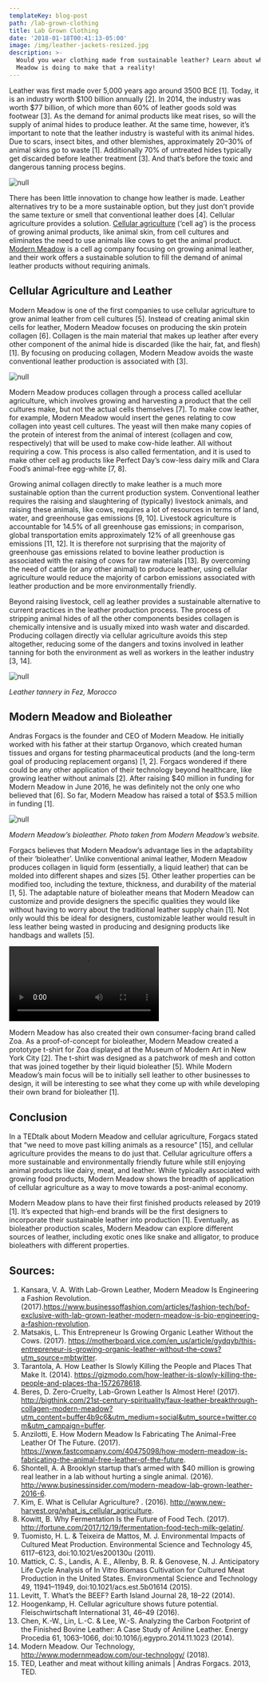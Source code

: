 ```yaml
---
templateKey: blog-post
path: /lab-grown-clothing
title: Lab Grown Clothing
date: '2018-01-18T00:41:13-05:00'
image: /img/leather-jackets-resized.jpg
description: >-
  Would you wear clothing made from sustainable leather? Learn about what Modern
  Meadow is doing to make that a reality!
---
```

Leather was first made over 5,000 years ago around 3500 BCE \[1]. Today, it is an industry worth $100 billion annually \[2]. In 2014, the industry was worth $77 billion, of which more than 60% of leather goods sold was footwear \[3]. As the demand for animal products like meat rises, so will the supply of animal hides to produce leather. At the same time, however, it’s important to note that the leather industry is wasteful with its animal hides. Due to scars, insect bites, and other blemishes, approximately 20–30% of animal skins go to waste \[1]. Additionally 70% of untreated hides typically get discarded before leather treatment \[3]. And that’s before the toxic and dangerous tanning process begins.

![null](/img/leather-jackets-resized.jpg)

There has been little innovation to change how leather is made. Leather alternatives try to be a more sustainable option, but they just don’t provide the same texture or smell that conventional leather does \[4]. Cellular agriculture provides a solution. [Cellular agriculture](//www.cell.ag/cellular-agriculture-future-of-food/) (‘cell ag’) is the process of growing animal products, like animal skin, from cell cultures and eliminates the need to use animals like cows to get the animal product. [Modern Meadow](//www.modernmeadow.com) is a cell ag company focusing on growing animal leather, and their work offers a sustainable solution to fill the demand of animal leather products without requiring animals.

## Cellular Agriculture and Leather

Modern Meadow is one of the first companies to use cellular agriculture to grow animal leather from cell cultures \[5]. Instead of creating animal skin cells for leather, Modern Meadow focuses on producing the skin protein collagen \[6]. Collagen is the main material that makes up leather after every other component of the animal hide is discarded (like the hair, fat, and flesh) \[1]. By focusing on producing collagen, Modern Meadow avoids the waste conventional leather production is associated with \[3].

![null](/img/leather-hides.jpg)

Modern Meadow produces collagen through a process called acellular agriculture, which involves growing and harvesting a product that the cell cultures make, but not the actual cells themselves \[7]. To make cow leather, for example, Modern Meadow would insert the genes relating to cow collagen into yeast cell cultures. The yeast will then make many copies of the protein of interest from the animal of interest (collagen and cow, respectively) that will be used to make cow-hide leather. All without requiring a cow. This process is also called fermentation, and it is used to make other cell ag products like Perfect Day’s cow-less dairy milk and Clara Food’s animal-free egg-white \[7, 8].

Growing animal collagen directly to make leather is a much more sustainable option than the current production system. Conventional leather requires the raising and slaughtering of (typically) livestock animals, and raising these animals, like cows, requires a lot of resources in terms of land, water, and greenhouse gas emissions \[9, 10]. Livestock agriculture is accountable for 14.5% of all greenhouse gas emissions; in comparison, global transportation emits approximately 12% of all greenhouse gas emissions \[11, 12]. It is therefore not surprising that the majority of greenhouse gas emissions related to bovine leather production is associated with the raising of cows for raw materials \[13]. By overcoming the need of cattle (or any other animal) to produce leather, using cellular agriculture would reduce the majority of carbon emissions associated with leather production and be more environmentally friendly.

Beyond raising livestock, cell ag leather provides a sustainable alternative to current practices in the leather production process. The process of stripping animal hides of all the other components besides collagen is chemically intensive and is usually mixed into wash water and discarded. Producing collagen directly via cellular agriculture avoids this step altogether, reducing some of the dangers and toxins involved in leather tanning for both the environment as well as workers in the leather industry \[3, 14].

![null](/img/leather-tannery-fez.jpg)

_Leather tannery in Fez, Morocco_

## Modern Meadow and Bioleather

Andras Forgacs is the founder and CEO of Modern Meadow. He initially worked with his father at their startup Organovo, which created human tissues and organs for testing pharmaceutical products (and the long-term goal of producing replacement organs) \[1, 2]. Forgacs wondered if there could be any other application of their technology beyond healthcare, like growing leather without animals \[2]. After raising $40 million in funding for Modern Meadow in June 2016, he was definitely not the only one who believed that \[6]. So far, Modern Meadow has raised a total of $53.5 million in funding \[1].

![null](/img/zoa-home-swatches-resized.jpg)

_Modern Meadow’s bioleather. Photo taken from Modern Meadow’s website._



Forgacs believes that Modern Meadow’s advantage lies in the adaptability of their ‘bioleather’. Unlike conventional animal leather, Modern Meadow produces collagen in liquid form (essentially, a liquid leather) that can be molded into different shapes and sizes \[5]. Other leather properties can be modified too, including the texture, thickness, and durability of the material \[1, 5]. The adaptable nature of bioleather means that Modern Meadow can customize and provide designers the specific qualities they would like without having to worry about the traditional leather supply chain \[1]. Not only would this be ideal for designers, customizable leather would result in less leather being wasted in producing and designing products like handbags and wallets \[5].

<video src="//https://www.youtube.com/watch?v=VxsOHyJqoiM" controls>Sorry, your browser doesn't support embedded videos, but don't worry, you can <a href="//https://www.youtube.com/watch?v=VxsOHyJqoiM">download it</a> and watch it with your favorite video player!</video>

Modern Meadow has also created their own consumer-facing brand called Zoa. As a proof-of-concept for bioleather, Modern Meadow created a prototype t-shirt for Zoa displayed at the Museum of Modern Art in New York City \[2]. The t-shirt was designed as a patchwork of mesh and cotton that was joined together by their liquid bioleather \[5]. While Modern Meadow’s main focus will be to initially sell leather to other businesses to design, it will be interesting to see what they come up with while developing their own brand for bioleather \[1].

## Conclusion

In a TEDtalk about Modern Meadow and cellular agriculture, Forgacs stated that “we need to move past killing animals as a resource” \[15], and cellular agriculture provides the means to do just that. Cellular agriculture offers a more sustainable and environmentally friendly future while still enjoying animal products like dairy, meat, and leather. While typically associated with growing food products, Modern Meadow shows the breadth of application of cellular agriculture as a way to move towards a post-animal economy.

Modern Meadow plans to have their first finished products released by 2019 \[1]. It’s expected that high-end brands will be the first designers to incorporate their sustainable leather into production \[1]. Eventually, as bioleather production scales, Modern Meadow can explore different sources of leather, including exotic ones like snake and alligator, to produce bioleathers with different properties.

## Sources:

1. Kansara, V. A. With Lab-Grown Leather, Modern Meadow Is Engineering a Fashion Revolution. (2017).<https://www.businessoffashion.com/articles/fashion-tech/bof-exclusive-with-lab-grown-leather-modern-meadow-is-bio-engineering-a-fashion-revolution>.
2. Matsakis, L. This Entrepreneur Is Growing Organic Leather Without the Cows. (2017). <https://motherboard.vice.com/en_us/article/gydqyb/this-entrepreneur-is-growing-organic-leather-without-the-cows?utm_source=mbtwitter>.
3. Tarantola, A. How Leather Is Slowly Killing the People and Places That Make It. (2014). <https://gizmodo.com/how-leather-is-slowly-killing-the-people-and-places-tha-1572678618>.
4. Beres, D. Zero-Cruelty, Lab-Grown Leather Is Almost Here! (2017). <http://bigthink.com/21st-century-spirituality/faux-leather-breakthrough-collagen-modern-meadow?utm_content=buffer4b9c6&utm_medium=social&utm_source=twitter.com&utm_campaign=buffer>.
5. Anzilotti, E. How Modern Meadow Is Fabricating The Animal-Free Leather Of The Future. (2017). <https://www.fastcompany.com/40475098/how-modern-meadow-is-fabricating-the-animal-free-leather-of-the-future>.
6. Shontell, A. A Brooklyn startup that’s armed with $40 million is growing real leather in a lab without hurting a single animal. (2016). <http://www.businessinsider.com/modern-meadow-lab-grown-leather-2016-6>.
7. Kim, E. What is Cellular Agriculture? . (2016). <http://www.new-harvest.org/what_is_cellular_agriculture>.
8. Kowitt, B. Why Fermentation Is the Future of Food Tech. (2017). <http://fortune.com/2017/12/19/fermentation-food-tech-milk-gelatin/>.
9. Tuomisto, H. L. & Teixeira de Mattos, M. J. Environmental Impacts of Cultured Meat Production. Environmental Science and Technology 45, 6117–6123, doi:10.1021/es200130u (2011).
10. Mattick, C. S., Landis, A. E., Allenby, B. R. & Genovese, N. J. Anticipatory Life Cycle Analysis of In Vitro Biomass Cultivation for Cultured Meat Production in the United States. Environmental Science and Technology 49, 11941–11949, doi:10.1021/acs.est.5b01614 (2015).
11. Levitt, T. What’s the BEEF? Earth Island Journal 28, 18–22 (2014).
12. Hoogenkamp, H. Cellular agriculture shows future potential. Fleischwirtschaft International 31, 46–49 (2016).
13. Chen, K.-W., Lin, L.-C. & Lee, W.-S. Analyzing the Carbon Footprint of the Finished Bovine Leather: A Case Study of Aniline Leather. Energy Procedia 61, 1063–1066, doi:10.1016/j.egypro.2014.11.1023 (2014).
14. Modern Meadow. Our Technology, <http://www.modernmeadow.com/our-technology/> (2018).
15. TED, Leather and meat without killing animals | Andras Forgacs. 2013, TED.
